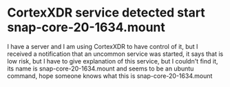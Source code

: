 
# CortexXDR service detected start snap-core-20-1634.mount

I have a server and I am using CortexXDR to have control of it, but I received a notification that an uncommon service was started, it says that is low risk, but I have to give explanation of this service, but I couldn't find it, its name is snap-core-20-1634.mount and seems to be an ubuntu command, hope someone knows what this is
snap-core-20-1634.mount



        